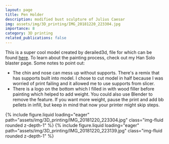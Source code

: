 ```yaml
---
layout: page
title: Pen Holder
description: modified bust sculpture of Julius Caesar
img: assets/img/3D_printing/IMG_20181220_223304.jpg
importance: 8
category: 3D printing
related_publications: false
---
```


This is a super cool model created by derailed3d, file for which can be found [here](https://www.thingiverse.com/thing:2536988). To learn about the painting process, check out my Han Solo blaster page. Some notes to point out:
- The chin and nose can mess up without supports. There's a remix that has supports built into model. I chose to cut model in half because I was worried of print failing and it allowed me to use supports from slicer.
- There is a logo on the bottom which I filled in with wood filler before painting which helped to add weight. You could also use Blender to remove the feature. If you want more weight, pause the print and add bb pellets in infill, but keep in mind that now your printer might skip steps.

<script src="https://cdn.jsdelivr.net/npm/swiper@11/swiper-element-bundle.min.js"></script>

<swiper-container keyboard="true" navigation="true" pagination="true" pagination-clickable="true" pagination-dynamic-bullets="true" rewind="true">
    <swiper-slide>{% include figure.liquid loading="eager" path="assets/img/3D_printing/IMG_20181220_223304.jpg" class="img-fluid rounded z-depth-1" %}</swiper-slide>
    <swiper-slide>{% include figure.liquid loading="eager" path="assets/img/3D_printing/IMG_20181220_223139.jpg" class="img-fluid rounded z-depth-1" %}</swiper-slide>
</swiper-container>


